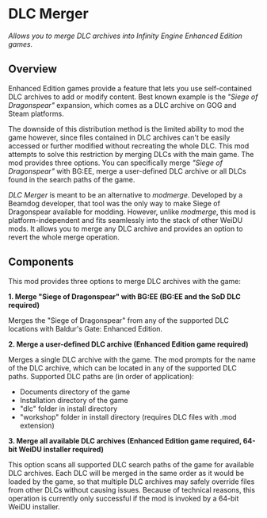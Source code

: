 # DLC Merger
*Allows you to merge DLC archives into Infinity Engine Enhanced Edition games.*

## Overview
Enhanced Edition games provide a feature that lets you use self-contained DLC archives to add or modify content. Best known example is the *"Siege of Dragonspear"* expansion, which comes as a DLC archive on GOG and Steam platforms.

The downside of this distribution method is the limited ability to mod the game however, since files contained in DLC archives can't be easily accessed or further modified without recreating the whole DLC. This mod attempts to solve this restriction by merging DLCs with the main game. The mod provides three options. You can specifically merge *"Siege of Dragonspear"* with BG:EE, merge a user-defined DLC archive or all DLCs found in the search paths of the game.

*DLC Merger* is meant to be an alternative to *modmerge*. Developed by a Beamdog developer, that tool was the only way to make Siege of Dragonspear available for modding. However, unlike *modmerge*, this mod is platform-independent and fits seamlessly into the stack of other WeiDU mods. It allows you to merge any DLC archive and provides an option to revert the whole merge operation.

## Components
This mod provides three options to merge DLC archives with the game:

**1. Merge "Siege of Dragonspear" with BG:EE (BG:EE and the SoD DLC required)**

Merges the "Siege of Dragonspear" from any of the supported DLC locations with Baldur's Gate: Enhanced Edition.

**2. Merge a user-defined DLC archive (Enhanced Edition game required)**

Merges a single DLC archive with the game. The mod prompts for the name of the DLC archive, which can be located in any of the supported DLC paths. Supported DLC paths are (in order of application):
- Documents directory of the game
- Installation directory of the game
- "dlc" folder in install directory
- "workshop" folder in install directory (requires DLC files with .mod extension)

**3. Merge all available DLC archives (Enhanced Edition game required, 64-bit WeiDU installer required)**

This option scans all supported DLC search paths of the game for available DLC archives. Each DLC will be merged in the same order as it would be loaded by the game, so that multiple DLC archives may safely override files from other DLCs without causing issues. Because of technical reasons, this operation is currently only successful if the mod is invoked by a 64-bit WeiDU installer.
